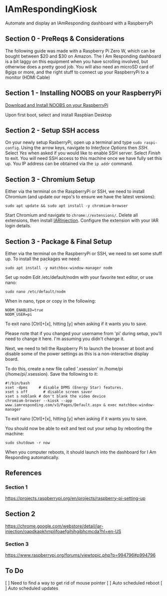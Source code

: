 # IAmRespondingKiosk
Automate and display an IAmResponding dashboard with a RaspberryPi

## Section 0 - PreReqs & Considerations
The following guide was made with a Raspberry Pi Zero W, which can be bought between $20 and $30 on Amazon. The I Am Responding dashboard is a bit laggy on this equipment when you have scrolling involved, but otherwise does a pretty good job. You will also need an microSD card of 8gigs or more, and the right stuff to connect up your RaspberryPi to a monitor (HDMI Cable)

## Section 1 - Installing NOOBS on your RaspberryPi
[Download and Install NOOBS on your RaspberryPi](https://projects.raspberrypi.org/en/projects/raspberry-pi-setting-up)

Upon first boot, select and install Raspbian Desktop

## Section 2 - Setup SSH access
On your newly setup RasberryPi, open up a terminal and type `sudo raspi-config`. Using the arrow keys, navigate to *Interface Options* then *SSH*. Select *Yes* when asked if you would like to enable SSH server. Select *Finish* to exit. You will need SSH access to this machine once we have fully set this up. You IP address can be obtained via the `ip addr` command.
  
## Section 3 - Chromium Setup
Either via the terminal on the RaspberryPi or SSH, we need to install Chromium (and update our repo's to ensure we have the latest versions):

    sudo apt update && sudo apt install -y chromium-browser
    
Start Chromium and navigate to `chrome://extensions/`. Delete all extensions, then install [IARInjection](https://chrome.google.com/webstore/detail/iar-injection/oapdkapkhmpljfoaefgihjhgibhcmcda?hl=en-US). Configure the extension with your IAR login details.

## Section 3 - Package & Final Setup
Either via the terminal on the RaspberryPi or SSH, we need to set some stuff up. To install the packages we need:

    sudo apt install -y matchbox-window-manager nodm

Set up nodm
Edit /etc/default/nodm with your favorite text editor, or use nano:

    sudo nano /etc/default/nodm
    
When in nano, type or copy in the following:

    NODM_ENABLED=true
    NODM_USER=pi

To exit nano [Ctrl]+[x], hitting [y] when asking if it wants you to save.

Please note that if you changed your username from 'pi' during setup, you'll need to change it here. I'm assuming you didn't change it.

Next, we need to tell the Raspberry Pi to launch the browser at boot and disable some of the power settings as this is a non-interactive display board.

To do this, create a new file called '.xsession' in /home/pi (/home/pi/.xsession). Save the following to it: 

    #!/bin/bash
    xset -dpms     # disable DPMS (Energy Star) features.
    xset s off       # disable screen saver
    xset s noblank # don't blank the video device
    chromium-browser --kiosk --app www.iamresponding.com/v3/Pages/Default.aspx & exec matchbox-window-manager
    
To exit nano [Ctrl]+[x], hitting [y] when asking if it wants you to save.
    
You should now be able to exit and test out your setup by rebooting the machine:

    sudo shutdown -r now
    
When you computer reboots, it should launch into the dashboard for I Am Responding automatically.

## References
### Section 1
https://projects.raspberrypi.org/en/projects/raspberry-pi-setting-up

## Section 2
https://chrome.google.com/webstore/detail/iar-injection/oapdkapkhmpljfoaefgihjhgibhcmcda?hl=en-US

### Section 3
https://www.raspberrypi.org/forums/viewtopic.php?p=994796#p994796

## To Do
[ ] Need to find a way to get rid of mouse pointer
[ ] Auto scheduled reboot
[ ] Auto scheduled updates
